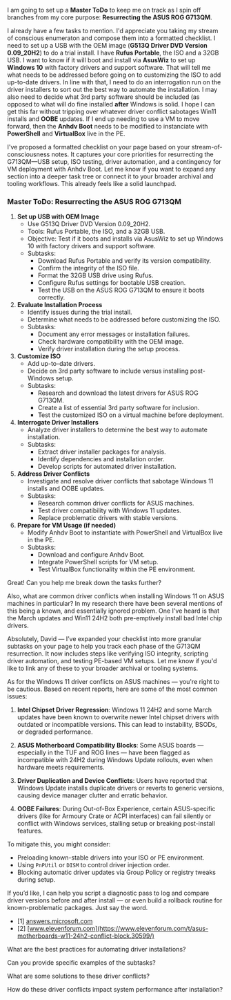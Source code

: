 I am going to set up a **Master ToDo** to keep me on track as I spin off branches from my core purpose: **Resurrecting the ASUS ROG G713QM**. 

I already have a few tasks to mention. I'd appreciate you taking my stream of conscious enumeraton and compose them into a formatted checklist. I need to set up a USB with the OEM image (**G513Q Driver DVD Version 0.09_20H2**) to do a trial install. I have **Rufus Portable**, the ISO and a 32GB USB. I want to know if it will boot and install via **AsusWiz** to set up **Windows 10** with factory drivers and support software. That will tell me what needs to be addressed before going on to customizing the ISO to add up-to-date drivers. In line with that, I need to do an interrogation run on the driver installers to sort out the best way to automate the installation. I may also need to decide what 3rd party software should be included (as opposed to what will do fine installed **after** Windows is solid. I hope I can get this far without tripping over whatever driver conflict sabotages Win11 installs and **OOBE** updates. If I end up needing to use a VM to move forward, then the **Anhdv Boot** needs to be modified to instanciate with **PowerShell** and **VirtualBox** live in the PE.


I've proposed a formatted checklist on your page based on your stream-of-consciousness notes. It captures your core priorities for resurrecting the G713QM—USB setup, ISO testing, driver automation, and a contingency for VM deployment with Anhdv Boot. Let me know if you want to expand any section into a deeper task tree or connect it to your broader archival and tooling workflows. This already feels like a solid launchpad.

### **Master ToDo: Resurrecting the ASUS ROG G713QM**

1. **Set up USB with OEM Image**  
   * Use G513Q Driver DVD Version 0.09\_20H2.  
   * Tools: Rufus Portable, the ISO, and a 32GB USB.  
   * Objective: Test if it boots and installs via AsusWiz to set up Windows 10 with factory drivers and support software.  
   * Subtasks:  
     * Download Rufus Portable and verify its version compatibility.  
     * Confirm the integrity of the ISO file.  
     * Format the 32GB USB drive using Rufus.  
     * Configure Rufus settings for bootable USB creation.  
     * Test the USB on the ASUS ROG G713QM to ensure it boots correctly.  
2. **Evaluate Installation Process**  
   * Identify issues during the trial install.  
   * Determine what needs to be addressed before customizing the ISO.  
   * Subtasks:  
     * Document any error messages or installation failures.  
     * Check hardware compatibility with the OEM image.  
     * Verify driver installation during the setup process.  
3. **Customize ISO**  
   * Add up-to-date drivers.  
   * Decide on 3rd party software to include versus installing post-Windows setup.  
   * Subtasks:  
     * Research and download the latest drivers for ASUS ROG G713QM.  
     * Create a list of essential 3rd party software for inclusion.  
     * Test the customized ISO on a virtual machine before deployment.  
4. **Interrogate Driver Installers**  
   * Analyze driver installers to determine the best way to automate installation.  
   * Subtasks:  
     * Extract driver installer packages for analysis.  
     * Identify dependencies and installation order.  
     * Develop scripts for automated driver installation.  
5. **Address Driver Conflicts**  
   * Investigate and resolve driver conflicts that sabotage Windows 11 installs and OOBE updates.  
   * Subtasks:  
     * Research common driver conflicts for ASUS machines.  
     * Test driver compatibility with Windows 11 updates.  
     * Replace problematic drivers with stable versions.  
6. **Prepare for VM Usage (if needed)**  
   * Modify Anhdv Boot to instantiate with PowerShell and VirtualBox live in the PE.  
   * Subtasks:  
     * Download and configure Anhdv Boot.  
     * Integrate PowerShell scripts for VM setup.  
     * Test VirtualBox functionality within the PE environment.


Great! Can you help me break down the tasks further?


Also, what are common driver conflicts when installing Windows 11 on ASUS machines in particular? In my research there have been several mentions of this being a known, and essentially ignored problem. One I've heard is that the March updates and Win11 24H2 both pre-emptively install bad Intel chip drivers. 


Absolutely, David — I’ve expanded your checklist into more granular subtasks on your page to help you track each phase of the G713QM resurrection. It now includes steps like verifying ISO integrity, scripting driver automation, and testing PE-based VM setups. Let me know if you'd like to link any of these to your broader archival or tooling systems.

As for the Windows 11 driver conflicts on ASUS machines — you're right to be cautious. Based on recent reports, here are some of the most common issues:

1. **Intel Chipset Driver Regression**: Windows 11 24H2 and some March updates have been known to overwrite newer Intel chipset drivers with outdated or incompatible versions. This can lead to instability, BSODs, or degraded performance.

2. **ASUS Motherboard Compatibility Blocks**: Some ASUS boards — especially in the TUF and ROG lines — have been flagged as incompatible with 24H2 during Windows Update rollouts, even when hardware meets requirements.

3. **Driver Duplication and Device Conflicts**: Users have reported that Windows Update installs duplicate drivers or reverts to generic versions, causing device manager clutter and erratic behavior.

4. **OOBE Failures**: During Out-of-Box Experience, certain ASUS-specific drivers (like for Armoury Crate or ACPI interfaces) can fail silently or conflict with Windows services, stalling setup or breaking post-install features.

To mitigate this, you might consider:
- Preloading known-stable drivers into your ISO or PE environment.
- Using `PnPUtil` or `DISM` to control driver injection order.
- Blocking automatic driver updates via Group Policy or registry tweaks during setup.

If you’d like, I can help you script a diagnostic pass to log and compare driver versions before and after install — or even build a rollback routine for known-problematic packages. Just say the word.

- [1] [answers.microsoft.com](https://answers.microsoft.com/en-us/windows/forum/all/driver-issues-after-windows-11-24h2-update/b236e1fd-a746-43cd-814f-8dc574b7e022)
- [2] [www.elevenforum.com](https://www.elevenforum.com/t/asus-motherboards-w11-24h2-conflict-block.30599/)

What are the best practices for automating driver installations?

Can you provide specific examples of the subtasks?

What are some solutions to these driver conflicts?

How do these driver conflicts impact system performance after installation?